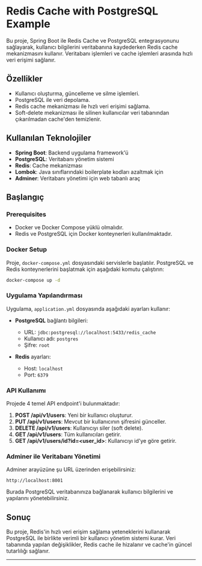 # Redis Cache with PostgreSQL Example

Bu proje, Spring Boot ile Redis Cache ve PostgreSQL entegrasyonunu sağlayarak, kullanıcı bilgilerini veritabanına kaydederken Redis cache mekanizmasını kullanır. Veritabanı işlemleri ve cache işlemleri arasında hızlı veri erişimi sağlanır.

## Özellikler

- Kullanıcı oluşturma, güncelleme ve silme işlemleri.
- PostgreSQL ile veri depolama.
- Redis cache mekanizması ile hızlı veri erişimi sağlama.
- Soft-delete mekanizması ile silinen kullanıcılar veri tabanından çıkarılmadan cache'den temizlenir.

## Kullanılan Teknolojiler

- **Spring Boot**: Backend uygulama framework'ü
- **PostgreSQL**: Veritabanı yönetim sistemi
- **Redis**: Cache mekanizması
- **Lombok**: Java sınıflarındaki boilerplate kodları azaltmak için
- **Adminer**: Veritabanı yönetimi için web tabanlı araç

## Başlangıç

### Prerequisites

- Docker ve Docker Compose yüklü olmalıdır.
- Redis ve PostgreSQL için Docker konteynerleri kullanılmaktadır.

### Docker Setup

Proje, `docker-compose.yml` dosyasındaki servislerle başlatılır. PostgreSQL ve Redis konteynerlerini başlatmak için aşağıdaki komutu çalıştırın:

```bash
docker-compose up -d
```

### Uygulama Yapılandırması

Uygulama, `application.yml` dosyasında aşağıdaki ayarları kullanır:

- **PostgreSQL** bağlantı bilgileri:
    - URL: `jdbc:postgresql://localhost:5433/redis_cache`
    - Kullanıcı adı: `postgres`
    - Şifre: `root`

- **Redis** ayarları:
    - Host: `localhost`
    - Port: `6379`

### API Kullanımı

Projede 4 temel API endpoint'i bulunmaktadır:

1. **POST /api/v1/users**: Yeni bir kullanıcı oluşturur.
2. **PUT /api/v1/users**: Mevcut bir kullanıcının şifresini günceller.
3. **DELETE /api/v1/users**: Kullanıcıyı siler (soft delete).
4. **GET /api/v1/users**: Tüm kullanıcıları getirir.
5. **GET /api/v1/users/id?id=<user_id>**: Kullanıcıyı id'ye göre getirir.

### Adminer ile Veritabanı Yönetimi

Adminer arayüzüne şu URL üzerinden erişebilirsiniz:

```
http://localhost:8001
```

Burada PostgreSQL veritabanınıza bağlanarak kullanıcı bilgilerini ve yapılarını yönetebilirsiniz.

## Sonuç

Bu proje, Redis'in hızlı veri erişim sağlama yeteneklerini kullanarak PostgreSQL ile birlikte verimli bir kullanıcı yönetim sistemi kurar. Veri tabanında yapılan değişiklikler, Redis cache ile hizalanır ve cache'in güncel tutarlılığı sağlanır.

---
